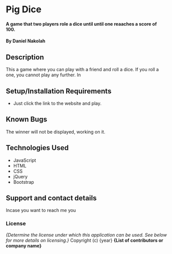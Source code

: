 # Pig Dice
#### A game that two players role a dice until until one reaaches a score of 100.
#### By **Daniel Nakolah**
## Description
This a game where you can play with a friend and roll a dice. If you roll a one, you cannot play any further. In 
## Setup/Installation Requirements
* Just click the link to the website and play.
## Known Bugs
The winner will not be displayed, working on it.
## Technologies Used
* JavaScript
* HTML
* CSS
* jQuery
* Bootstrap
## Support and contact details
Incase you want to reach me you 
### License
*{Determine the license under which this application can be used.  See below for more details on licensing.}*
Copyright (c) {year} **{List of contributors or company name}**